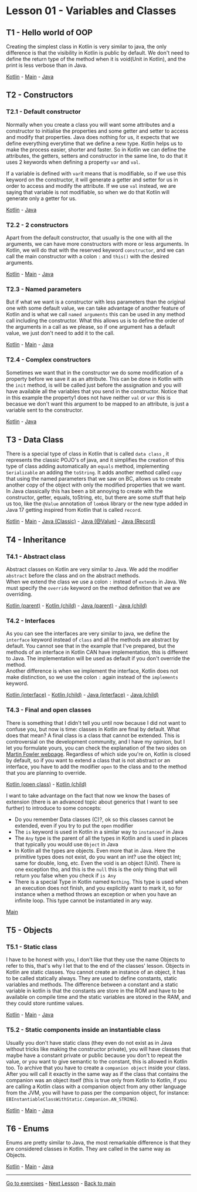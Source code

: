 # Lesson 01 - Variables and Classes

## T1 - Hello world of OOP
Creating the simplest class in Kotlin is very similar to java, the only difference is that the visibility in Kotlin is public by default. We don't need to define the return type of the method when it is void(Unit in Kotlin), and the print is less verbose than in Java.  

[Kotlin](../src/main/kotlin/org/example/kotlinWorkshop/kotlin/lesson01/t1_hello_world/ClassEmptyConstructor.kt) - [Main](../src/main/kotlin/org/example/kotlinWorkshop/kotlin/lesson01/t1_hello_world/Main.kt) - [Java](../src/main/java/org/example/kotlinWorkshop/java/lesson01/t1_hello_world/ClassEmptyConstructor.java) 

## T2 - Constructors
### T2.1 - Default constructor
Normally when you create a class you will want some attributes and a constructor to initialise the properties and some getter and setter to access and modify that properties.
Java does nothing for us, it expects that we define everything everytime that we define a new type. Kotlin helps us to make the process easier, shorter and faster.
So in Kotlin we can define the attributes, the getters, setters and constructor in the same line, to do that it uses 2 keywords when defining a property `var` and `val`.      

If a variable is defined with `var`it means that is modifiable, so if we use this keyword on the constructor, it will generate a getter and setter for us in order to access and modify the attribute. If we use `val` instead, we are saying that variable is not modifiable, so when we do that Kotlin will generate only a getter for us.

[Kotlin](../src/main/kotlin/org/example/kotlinWorkshop/kotlin/lesson01/t2_constructors/t2_1/ClassWithConstructor.kt) - [Java](../src/main/java/org/example/kotlinWorkshop/java/lesson01/t2_constructors/t2_1/ClassWithConstructor.java)

### T2.2 - 2 constructors
Apart from the default constructor, that usually is the one with all the arguments, we can have more constructors with more or less arguments. In Kotlin, we will do that with the reserved keyword `constructor`, and we can call the main constructor with a colon `:` and `this()` with the desired arguments.

[Kotlin](../src/main/kotlin/org/example/kotlinWorkshop/kotlin/lesson01/t2_constructors/t2_2/ClassWith2Constructors.kt) - [Main](../src/main/kotlin/org/example/kotlinWorkshop/kotlin/lesson01/t2_constructors/t2_2/Main.kt) - [Java](../src/main/java/org/example/kotlinWorkshop/java/lesson01/t2_constructors/t2_2/ClassWith2Constructors.java)

### T2.3 - Named parameters
But if what we want is a constructor with less parameters than the original one with some default value, we can take advantage of another feature of Kotlin and is what we call `named arguments` this can be used in any method call including the constructor. What this allows us is to define the order of the arguments in a call as we please, so if one argument has a default value, we just don't need to add it to the call.  

[Kotlin](../src/main/kotlin/org/example/kotlinWorkshop/kotlin/lesson01/t2_constructors/t2_3/ClassWith2ConstructorsV2.kt) - [Main](../src/main/kotlin/org/example/kotlinWorkshop/kotlin/lesson01/t2_constructors/t2_3/Main.kt) - [Java](../src/main/java/org/example/kotlinWorkshop/java/lesson01/t2_constructors/t2_3/ClassWith2Constructors.java)

### T2.4 - Complex constructors
Sometimes we want that in the constructor we do some modification of a property before we save it as an attribute. This can be done in Kotlin with the `init` method, is will be called just before the assignation and you will have available all the variables that you send in the constructor. Notice that in this example the property1 does not have neither `val` or `var` this is becasue we don't want this argument to be mapped to an attribute, is just a variable sent to the constructor.   

[Kotlin](../src/main/kotlin/org/example/kotlinWorkshop/kotlin/lesson01/t2_constructors/t2_4/ClassWithComplexConstructor.kt) - [Java](../src/main/java/org/example/kotlinWorkshop/java/lesson01/t2_constructors/t2_4/ClassWithComplexConstructor.java)

## T3 - Data Class
There is a special type of class in Kotlin that is called `data class` , it represents the classic POJO's of java, and it simplifies the creation of this type of class adding automatically an `equals` method, implementing `Serializable` an adding the `toString`. It adds another method called `copy` that using the named parameters that we saw on BC, allows us to create another copy of the object with only the modified properties that we want. In Java classically this has been a bit annoying to create with the constructor, getter, equals, toString, etc, but there are some stuff that help us too, like the `@Value` annotation of `lombok` library or the new type added in Java 17 getting inspired from Kotlin that is called `record`.

[Kotlin](../src/main/kotlin/org/example/kotlinWorkshop/kotlin/lesson01/t3_data_class/DataClass.kt) - [Main](../src/main/kotlin/org/example/kotlinWorkshop/kotlin/lesson01/t3_data_class/Main.kt) - [Java (Classic)](../src/main/java/org/example/kotlinWorkshop/java/lesson01/t3_data_class/DataClass.java) - [Java (@Value)](../src/main/java/org/example/kotlinWorkshop/java/lesson01/t3_data_class/DataClassV2.java) - [Java (Record)](../src/main/java/org/example/kotlinWorkshop/java/lesson01/t3_data_class/DataClassV3.java)

## T4 - Inheritance
### T4.1 - Abstract class
Abstract classes on Kotlin are very similar to Java. We add the modifier `abstract` before the class and on the abstract methods.   
When we extend the class we use a colon `:` instead of `extends` in Java. We must specify the `override` keyword on the method definition that we are overriding.  

[Kotlin (parent)](../src/main/kotlin/org/example/kotlinWorkshop/kotlin/lesson01/t4_inheritance/t4_1/InheritanceParent.kt) - [Kotlin (child)](../src/main/kotlin/org/example/kotlinWorkshop/kotlin/lesson01/t4_inheritance/t4_1/InheritanceChild.kt) - [Java (parent)](../src/main/java/org/example/kotlinWorkshop/java/lesson01/t4_inheritance/t4_1/InheritanceParent.java) - [Java (child)](../src/main/java/org/example/kotlinWorkshop/java/lesson01/t4_inheritance/t4_1/InheritanceChild.java)

### T4.2 - Interfaces
As you can see the interfaces are very similar to java, we define the `interface` keyword instead of `class` and all the methods are abstract by default. You cannot see that in the example that I've prepared, but the methods of an interface in Kotlin CAN have implementation, this is different to Java. The implementation will be used as default if you don't override the method.   
Another difference is when we implement the interface, Kotlin does not make distinction, so we use the colon `:` again instead of the `implements` keyword.  

[Kotlin (interface)](../src/main/kotlin/org/example/kotlinWorkshop/kotlin/lesson01/t4_inheritance/t4_2/InheritanceInterface.kt) - [Kotlin (child)](../src/main/kotlin/org/example/kotlinWorkshop/kotlin/lesson01/t4_inheritance/t4_2/InheritanceChild.kt) - [Java (interface)](../src/main/java/org/example/kotlinWorkshop/java/lesson01/t4_inheritance/t4_2/InheritanceInterface.java) - [Java (child)](../src/main/java/org/example/kotlinWorkshop/java/lesson01/t4_inheritance/t4_2/InheritanceChild.java)

### T4.3 - Final and open classes
There is something that I didn't tell you until now because I did not want to confuse you, but now is time: classes in Kotlin are final by default. What does that mean? A final class is a class that cannot be extended. This is controversial on the development community, and I have my opinion, but I let you formulate yours, you can check the explanation of the two sides on [Martin Fowler webpage](https://martinfowler.com/bliki/Seal.html).
Regardless of which side you're on, Kotlin is closed by default, so if you want to extend a class that is not abstract or an interface, you have to add the modifier `open` to the class and to the method that you are planning to override.    

[Kotlin (open class)](../src/main/kotlin/org/example/kotlinWorkshop/kotlin/lesson01/t4_inheritance/t4_3/InheritanceOpenClass.kt) - [Kotlin (child)](../src/main/kotlin/org/example/kotlinWorkshop/kotlin/lesson01/t4_inheritance/t4_3/InheritanceChild.kt)

I want to take advantage on the fact that now we know the bases of extension (there is an advanced topic about generics that I want to see further) to introduce to some concepts:
* Do you remember Data classes (C)?, ok so this classes cannot be extended, even if you try to put the `open` modifier
* The `is` keyword is used in Kotlin in a similar way to `instanceof` in Java
* The `Any` type is the parent of all the types in Kotlin and is used in places that typically you would use `Object` in Java
* In Kotlin all the types are objects. Even more that in Java. Here the primitive types does not exist, do you want an int? use the object Int; same for double, long, etc. Even the void is an object (Unit). There is one exception tho, and this is the `null` this is the only thing that will return you false when you check if `is Any`
* There is a special Type in Kotlin named `Nothing`. This type is used when an execution does not finish, and you explicitly want to mark it, so for instance when a method throws an exception or when you have an infinite loop. This type cannot be instantiated in any way.

[Main](../src/main/kotlin/org/example/kotlinWorkshop/kotlin/lesson01/t4_inheritance/t4_3/Main.kt)

## T5 - Objects
### T5.1 - Static class
I have to be honest with you, I don't like that they use the name Objects to refer to this, that's why I let that to the end of the classes' lesson. Objects in Kotlin are static classes. You cannot create an instance of an object, it has to be called statically always. They are used to define constants, static variables and methods. The difference between a constant and a static variable in kotlin is that the constants are store in the ROM and have to be available on compile time and the static variables are stored in the RAM, and they could store runtime values.

[Kotlin](../src/main/kotlin/org/example/kotlinWorkshop/kotlin/lesson01/t5_objects/t5_1/Objects.kt) - [Main](../src/main/kotlin/org/example/kotlinWorkshop/kotlin/lesson01/t5_objects/t5_1/Main.kt) - [Java](../src/main/java/org/example/kotlinWorkshop/java/lesson01/t5_objects/t5_1/StaticClass.java)

### T5.2 - Static components inside an instantiable class
Usually you don't have static class (they even do not exist as in Java without tricks like making the constructor private), you will have classes that maybe have a constant private or public because you don't to repeat the value, or you want to give semantic to the constant, this is allowed in Kotlin too. To archive that you have to create a `companion object` inside your class. After you will call it exactly in the same way as if the class that contains the companion was an object itself (this is true only from Kotlin to Kotlin, if you are calling a Kotlin class with a companion object from any other language from the JVM, you will have to pass per the companion object, for instance: `EBInstantiableClassWithStatic.Companion.AN_STRING`).

[Kotlin](../src/main/kotlin/org/example/kotlinWorkshop/kotlin/lesson01/t5_objects/t5_2/InstantiableClassWithCompanionObject.kt) - [Main](../src/main/kotlin/org/example/kotlinWorkshop/kotlin/lesson01/t5_objects/t5_2/Main.kt) - [Java](../src/main/java/org/example/kotlinWorkshop/java/lesson01/t5_objects/t5_2/InstantiableClassWithStatic.java)

## T6 - Enums
Enums are pretty similar to Java, the most remarkable difference is that they are considered classes in Kotlin. They are called in the same way as Objects.  

[Kotlin](../src/main/kotlin/org/example/kotlinWorkshop/kotlin/lesson01/t6_enum/Enum.kt) - [Main](../src/main/kotlin/org/example/kotlinWorkshop/kotlin/lesson01/t6_enum/Main.kt) - [Java](../src/main/java/org/example/kotlinWorkshop/java/lesson01/t6_enum/Enum.java)

---

[Go to exercises](./Exercises01.md) - [Next Lesson](./Lesson02.md) - [Back to main](../README.md)